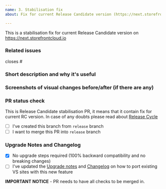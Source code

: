 ```yaml
---
name: 3. Stabilisation fix
about: Fix for current Release Candidate version (https://next.storefrontcloud.io). This is for branches created from `release` branch and should be merged back into `release`.

---
```


This is a stabilisation fix for current Release Candidate version on https://next.storefrontcloud.io

### Related issues
<!--  Put related issue number. -->

closes #

### Short description and why it's useful
<!-- describe in a few words what is this Pull Request changing and why it's useful -->



### Screenshots of visual changes before/after (if there are any)
<!-- if you made any changes in the UI layer please provide before/after screenshots -->



### PR status check
This is Release Candidate stabilisation PR, it means that it contain fix for current RC version. In case of any doubts please read about [Release Cycle](https://docs.vuestorefront.io/guide/basics/release-cycle.html)

- [ ] I've created this branch from `release` branch
- [ ] I want to merge this PR into `release` branch

### Upgrade Notes and Changelog

- [x] No upgrade steps required (100% backward compatibility and no breaking changes)
- [ ] I've updated the [Upgrade notes](https://github.com/DivanteLtd/vue-storefront/blob/develop/doc/Upgrade%20notes.md) and [Changelog](https://github.com/DivanteLtd/vue-storefront/blob/develop/CHANGELOG.md) on how to port existing VS sites with this new feature

**IMPORTANT NOTICE** - PR needs to have all checks to be merged in.